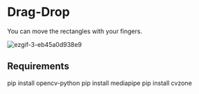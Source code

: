 # Drag-Drop

You can move the rectangles with your fingers.

![ezgif-3-eb45a0d938e9](https://user-images.githubusercontent.com/73792173/132189934-b75d64a9-3376-490c-badd-6ee69701de17.gif)

## Requirements

pip install opencv-python
pip install mediapipe 
pip install cvzone
